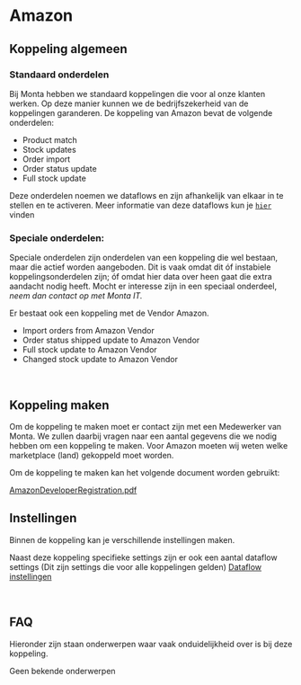 # Amazon

## Koppeling algemeen

### Standaard onderdelen

Bij Monta hebben we standaard koppelingen die voor al onze klanten werken. Op deze manier kunnen we de bedrijfszekerheid van de koppelingen garanderen. De koppeling van Amazon bevat de volgende onderdelen:

- Product match
- Stock updates
- Order import
- Order status update
- Full stock update

Deze onderdelen noemen we dataflows en zijn afhankelijk van elkaar in te stellen en te activeren. Meer informatie van deze dataflows kun je [`hier`](../../../../Algemene-informatie/Koppelingen) vinden
<br>



### Speciale onderdelen:

Speciale onderdelen zijn onderdelen van een koppeling die wel bestaan, maar die actief worden aangeboden. Dit is vaak omdat dit óf instabiele koppelingsonderdelen zijn; óf omdat hier data over heen gaat die extra aandacht nodig heeft. Mocht er interesse zijn in een speciaal onderdeel, _neem dan contact op met Monta IT._

Er bestaat ook een koppeling met de Vendor Amazon.

- Import orders from Amazon Vendor
- Order status shipped update to Amazon Vendor
- Full stock update to Amazon Vendor
- Changed stock update to Amazon Vendor



<br>

## Koppeling maken
Om de koppeling te maken moet er contact zijn met een Medewerker van Monta. We zullen daarbij vragen naar een aantal gegevens die we nodig hebben om een koppeling te maken. Voor Amazon moeten wij weten welke marketplace (land) gekoppeld moet worden.

Om de koppeling te maken kan het volgende document worden gebruikt:

[AmazonDeveloperRegistration.pdf](../../../../Attachments/AmazonDeveloperRegistration-3b7d458f-fef5-4f95-899a-0ffe800d7786.pdf)
<br>

## Instellingen
Binnen de koppeling kan je verschillende instellingen maken.

Naast deze koppeling specifieke settings zijn er ook een aantal dataflow settings (Dit zijn settings die voor alle koppelingen gelden) [Dataflow instellingen](../../../../Algemene-informatie/Koppelingen/1.-Koppelingen-dataflow/Dataflow-Settings)

<br>

## FAQ
Hieronder zijn staan onderwerpen waar vaak onduidelijkheid over is bij deze koppeling.

Geen bekende onderwerpen

